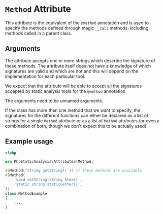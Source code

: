 # `Method` Attribute

This attribute is the equivalent of the `@method` annotation and is used to specify the methods defined through magic `__call` methods, including methods called in a parent class. 

## Arguments

The attribute accepts one or more strings which describe the signature of these methods. The attribute itself does not have a knowledge of which signatures are valid and which are not and this will depend on the implementation for each particular tool.

We expect that the attribute will be able to accept all the signatures accepted by static analysis tools for the `@method` annotation.

The arguments need to be unnamed arguments.

If the class has more than one method that we want to specify, the signatures for the different functions can either be declared as a list of strings for a single `Method` attribute or as a list of `Method` attributes (or even a combination of both, though we don't expect this to be actually used).

## Example usage

```php
<?php

use PhpStaticAnalysis\Attributes\Method;

#[Method('string getString()')] // these methods are available
#[Method(
    'void setString(string $text)',
    'static string staticGetter()',
)]
class MethodExample
{
    ...
}
```
